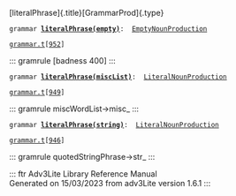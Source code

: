 [literalPhrase]{.title}[GrammarProd]{.type}

`grammar `**[`literalPhrase(empty)`](../object/literalPhrase(empty).html)**` :   `[`EmptyNounProduction`](../object/EmptyNounProduction.html)

[`grammar.t`](../file/grammar.t.html)`[`[`952`](../source/grammar.t.html#952)`]`

::: gramrule
\[badness 400\]
:::

`grammar `**[`literalPhrase(miscList)`](../object/literalPhrase(miscList).html)**` :   `[`LiteralNounProduction`](../object/LiteralNounProduction.html)

[`grammar.t`](../file/grammar.t.html)`[`[`949`](../source/grammar.t.html#949)`]`

::: gramrule
miscWordList-\>misc\_
:::

`grammar `**[`literalPhrase(string)`](../object/literalPhrase(string).html)**` :   `[`LiteralNounProduction`](../object/LiteralNounProduction.html)

[`grammar.t`](../file/grammar.t.html)`[`[`946`](../source/grammar.t.html#946)`]`

::: gramrule
quotedStringPhrase-\>str\_
:::

::: ftr
Adv3Lite Library Reference Manual\
Generated on 15/03/2023 from adv3Lite version 1.6.1
:::
